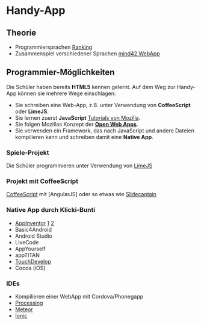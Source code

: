 Handy-App
========

## Theorie

* Programmiersprachen [Ranking](http://3g2upl4pq6kufc4m.onion/?q=github+language+ranking)
* Zusammenspiel verschiedener Sprachen [mind42 WebApp](http://mind42.com/public/66aeea65-d54d-4f87-a37a-8eb6f7f0fc0f)

## Programmier-Möglichkeiten
Die Schüler haben bereits **HTML5** kennen gelernt. Auf dem Weg zur Handy-App können sie mehrere Wege einschlagen:

* Sie schreiben eine Web-App, z.B. unter Verwendung von **CoffeeScript** oder **LimeJS**.
* Sie lernen zuerst **JavaScript** [Tutorials von Mozilla](https://developer.mozilla.org/en-US/docs/Web/Tutorials).
* Sie folgen Mozillas Konzept der **[Open Web Apps](https://developer.mozilla.org/en-US/Apps/Fundamentals/Quickstart/Build/Intro_to_open_web_apps)**.
* Sie verwenden ein Framework, das nach JavaScript und andere Dateien kompilieren kann und schreiben damit eine **Native App**.

### Spiele-Projekt
Die Schüler programmieren unter Verwendung von [LimeJS](https://github.com/digitalfruit/limejs)

### Projekt mit CoffeeScript
[CoffeeScript](http://coffeescript.org/) mit [AngularJS]
oder so etwas wie [Slidecaptain](https://angularjs.de/artikel/angularjs-case-study-slidecaptain)

### Native App durch Klicki-Bunti
* [AppInventor](http://appinventor.mit.edu/explore/) [1](http://appinventor.mit.edu/explore/) [2](http://schuelerlabor.informatik.rwth-aachen.de/sites/default/files/materialien/1%20-%20App%20geht%C2%B4s!.pdf)
* Basic4Android
* Android Studio
* LiveCode
* AppYourself
* appTITAN
* [TouchDevelop](https://www.touchdevelop.com/app/)
* Cocoa (iOS)

### IDEs
* Kompilieren einer WebApp mit Cordova/Phonegapp
* [Processing](http://www.creativecoding.org/)
* [Meteor](https://www.meteor.com/)
* [Ionic](https://github.com/driftyco/ionic)
